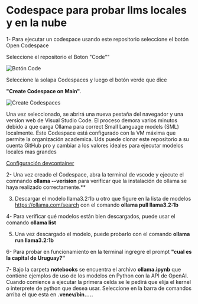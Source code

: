 # Codespace para probar llms locales y en la nube


1- Para ejecutar un codespace usando este repositorio seleccione el botón Open Codespace

Seleccione el repositorio el Boton "Code""


![Botón Code](imagenes/Code_btn.png)

Seleccione la solapa Codespaces y luego el botón verde que dice

 **"Create Codespace on Main"**.  

![Create Codespaces](imagenes/CreateCodespace.png)

Una vez seleccionado, se abrirá una nueva pestaña del navegador y una version web de Visual Studio Code. El proceso demora varios minutos debido a que carga Ollama para correct Small Language models (SML) localmente.
Este Codespace está configurado con la VM máxima que permite la organización academica. Uds puede clonar este repositorio a su cuenta GitHub pro y cambiar a los valores ideales para ejecutar modelos locales mas grandes

[Configuración devcontainer](.devcontainer/devcontainer.json)


2- Una vez creado el Codespace, abra la terminal de vscode y ejecute el comnando **ollama --verision** para verificar que la instalación de ollama se haya realizado correctamente.**

3. Descargar el modelo llama3.2:1b u otro que figure en la lista de modelos <https://ollama.com/search>  con el comando **ollama pull llama3.2:1b**

4- Para verificar qué modelos están bien descargados, puede usar el comando **ollama list**

5. Una vez descargado el modelo, puede probarlo con el comando **ollama run llama3.2:1b**

6- Para probar en funcionamiento en la terminal ingregre el prompt **"cual es la capital de Uruguay?"**

7- Bajo la carpeta **notebooks** se encuentra el archivo **ollama.ipynb** que contiene ejemplos de uso de los modelos en Python con la API de OpenAI. Cuando comience a ejecutar la primera celda se le pedirá que elija el kernel o interprete de python que desea usar. Seleccione en la barra de comandos arriba el que esta en **.venev/bin.....**

